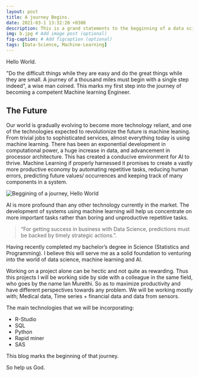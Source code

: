 ```yaml
---
layout: post
title: A journey Begins.
date: 2021-03-1 13:32:20 +0300
description: This is a grand statements to the begginning of a data science, machine learning and Artificial Intelligence journey. # Add post description (optional)
img: b.jpg # Add image post (optional)
fig-caption: # Add figcaption (optional)
tags: [Data-Science, Machine-Learning]
---
```

Hello World.


"Do the difficult things while they are easy and do the great things while they are small. A journey of a thousand miles must begin with a single step indeed", a wise man coined. This marks my first step into the journey of becoming a competent Machine learning Engineer.

## The Future
Our world is gradually evolving to become more technology reliant, and one of the technologies expected to revolutionize the future is machine leaning.
From trivial jobs to sophisticated services, almost everything today is using machine learning.
There has been an exponential development in computational power, a huge increase in data, and advancement in processor architecture. This has created a conducive environment for AI to thrive.
Machine Learning if properly harnessed it promises to create a vastly more productive economy by 
automating repetitive tasks, reducing human errors, predicting future values/ occurrences and keeping track of many components in a system.


![Beggining of a journey, Hello World]({{site.baseurl}}/assets/img/b2.jpg)

AI is more profound than any other technology currently in the market.
The development of systems using machine learning will help us concentrate on more important tasks
rather than boring and unproductive repetitive tasks.


>“For getting success in business with Data Science, predictions must be backed by timely strategic actions.”.

Having recently completed my bachelor’s degree in Science (Statistics and Programming). I believe this will serve me as a solid foundation to venturing into the world of data science, machine learning and AI.


Working on a project alone can be hectic and not quite as rewarding. Thus this projects I will be working side by side with a colleague in the same field, who goes by the name Ian Mureithi. So as to maximize productivity and have different perspectives towards any problem.
We will be working mostly with; Medical data, Time series + financial data and data from sensors.


The main technologies that we will be incorporating:
* R-Studio
* SQL
* Python
* Rapid miner
* SAS

This blog marks the beginning of that journey.

So help us God.


